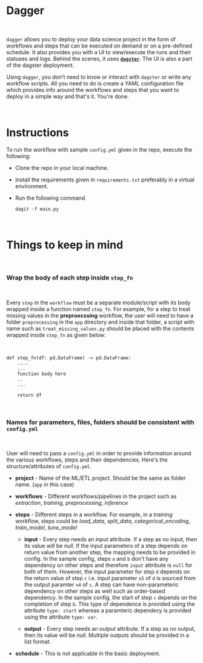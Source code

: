 # Dagger

<br>

`dagger` allows you to deploy your data science project in the form of workflows and steps that can be executed on demand or on a pre-defined schedule. It also provides you with a UI to view/execute the runs and their statuses and logs. Behind the scenes, it uses [**`dagster`**](https://dagster.io/). The UI is also a part of the dagster deployment.

Using `dagger`, you don't need to know or interact with `dagster` or write any workflow scripts. All you need to do is create a YAML configuration file which provides info around the workflows and steps that you want to deploy in a simple way and that's it. You're done.

<br>

# Instructions

To run the workflow with sample `config.yml` given in the repo, execute the following:

- Clone the repo in your local machine.
- Install the requirements given in `requirements.txt` preferably in a virtual environment.
- Run the following command

    ```
    dagit -f main.py
    ```



<br>

# Things to keep in mind

<br>

### **Wrap the body of each step inside `step_fn`**

<br>

Every `step` in the `workflow` must be a separate module/script with its body wrapped inside a function named `step_fn`. For example, for a step to treat missing values in the **preproecssing** workflow, the user will need to have a folder `preprocessing` in the `app` directory and inside that folder, a script with name such as `treat_missing_values.py` should be placed with the contents wrapped inside `step_fn` as given below:

<br>

```
def step_fn(df: pd.DataFrame) -> pd.DataFrame:
    ....
    ...
    function body here
    ..
    ...

    return df
```

<br>

### **Names for parameters, files, folders should be consistent with `config.yml`**

<br>

User will need to pass a `config.yml` in order to provide information around the various workflows, steps and their dependencies. Here's the structure/attributes of `config.yml`.

- **project** - Name of the ML/ETL project. Should be the same as folder name. (`app` in this case)

- **workflows** - Different workflows/pipelines in the project such as *extraction*, *training*,  *preprocessing*, *inference*

- **steps** - Different steps in a workflow. For example, in a *training* workflow, steps could be *load_data*, *split_data*, *categorical_encoding*, *train_model*, *tune_model*

    - **input** - Every step needs an *input* attribute. If a step as no input, then its value will be *null*. If the input parameters of a step depends on return value from another step, the mapping needs to be provided in config. In the sample config, steps `a` and `b` don't have any dependency on other steps and therefore `input` attribute is `null` for both of them. However, the input parameter for step `d` depends on the return value of step `c` i.e. input parameter `x5` of `d` is sourced from the output paramter `x4` of `c`. A step can have non-parameteric dependency on other steps as well such as order-based dependency. In the sample config, the start of step `c` depends on the completion of step `b`. This type of dependence is provided using the attribute `type: start` whereas a paramteric dependecy is provided using the attribute `type: var`.

    - **output** - Every step needs an *output* attribute. If a step as no output, then its value will be *null*. Multiple outputs should be provided in a list format.


- **schedule** - This is not applicable in the basic deployment.
